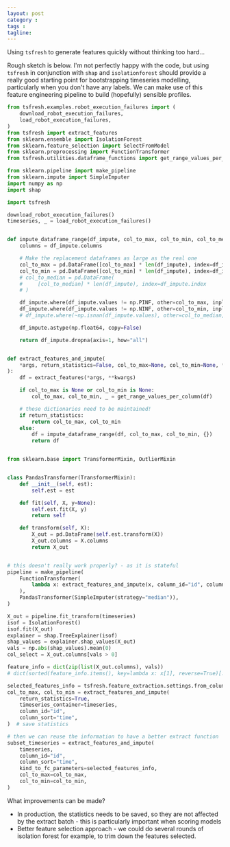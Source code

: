 ```yaml
---
layout: post
category : 
tags : 
tagline: 
---
```


Using `tsfresh` to generate features quickly without thinking too hard...

Rough sketch is below. I'm not perfectly happy with the code, but using `tsfresh` in conjunction with `shap` and `isolationforest` should provide a really good starting point for bootstrapping timeseries modelling, particularly when you don't have any labels. We can make use of this feature engineering pipeline to build (hopefully) sensible profiles. 

```py
from tsfresh.examples.robot_execution_failures import (
    download_robot_execution_failures,
    load_robot_execution_failures,
)
from tsfresh import extract_features
from sklearn.ensemble import IsolationForest
from sklearn.feature_selection import SelectFromModel
from sklearn.preprocessing import FunctionTransformer
from tsfresh.utilities.dataframe_functions import get_range_values_per_column

from sklearn.pipeline import make_pipeline
from sklearn.impute import SimpleImputer
import numpy as np
import shap

import tsfresh

download_robot_execution_failures()
timeseries, _ = load_robot_execution_failures()


def impute_dataframe_range(df_impute, col_to_max, col_to_min, col_to_median):
    columns = df_impute.columns

    # Make the replacement dataframes as large as the real one
    col_to_max = pd.DataFrame([col_to_max] * len(df_impute), index=df_impute.index)
    col_to_min = pd.DataFrame([col_to_min] * len(df_impute), index=df_impute.index)
    # col_to_median = pd.DataFrame(
    #     [col_to_median] * len(df_impute), index=df_impute.index
    # )

    df_impute.where(df_impute.values != np.PINF, other=col_to_max, inplace=True)
    df_impute.where(df_impute.values != np.NINF, other=col_to_min, inplace=True)
    # df_impute.where(~np.isnan(df_impute.values), other=col_to_median, inplace=True)

    df_impute.astype(np.float64, copy=False)

    return df_impute.dropna(axis=1, how="all")


def extract_features_and_impute(
    *args, return_statistics=False, col_to_max=None, col_to_min=None, **kwargs
):
    df = extract_features(*args, **kwargs)

    if col_to_max is None or col_to_min is None:
        col_to_max, col_to_min, _ = get_range_values_per_column(df)

    # these dictionaries need to be maintained!
    if return_statistics:
        return col_to_max, col_to_min
    else:
        df = impute_dataframe_range(df, col_to_max, col_to_min, {})
        return df


from sklearn.base import TransformerMixin, OutlierMixin


class PandasTransformer(TransformerMixin):
    def __init__(self, est):
        self.est = est

    def fit(self, X, y=None):
        self.est.fit(X, y)
        return self

    def transform(self, X):
        X_out = pd.DataFrame(self.est.transform(X))
        X_out.columns = X.columns
        return X_out


# this doesn't really work properly? - as it is stateful
pipeline = make_pipeline(
    FunctionTransformer(
        lambda x: extract_features_and_impute(x, column_id="id", column_sort="time")
    ),
    PandasTransformer(SimpleImputer(strategy="median")),
)

X_out = pipeline.fit_transform(timeseries)
isof = IsolationForest()
isof.fit(X_out)
explainer = shap.TreeExplainer(isof)
shap_values = explainer.shap_values(X_out)
vals = np.abs(shap_values).mean(0)
col_select = X_out.columns[vals > 0]

feature_info = dict(zip(list(X_out.columns), vals))
# dict(sorted(feature_info.items(), key=lambda x: x[1], reverse=True)[:10])

selected_features_info = tsfresh.feature_extraction.settings.from_columns(col_select)
col_to_max, col_to_min = extract_features_and_impute(
    return_statistics=True,
    timeseries_container=timeseries,
    column_id="id",
    column_sort="time",
)  # save statistics

# then we can reuse the information to have a better extract function
subset_timeseries = extract_features_and_impute(
    timeseries,
    column_id="id",
    column_sort="time",
    kind_to_fc_parameters=selected_features_info,
    col_to_max=col_to_max,
    col_to_min=col_to_min,
)

```

What improvements can be made?

*  In production, the statistics needs to be saved, so they are not affected by the extract batch - this is particularly important when scoring models
*  Better feature selection approach - we could do several rounds of isolation forest for example, to trim down the features selected. 